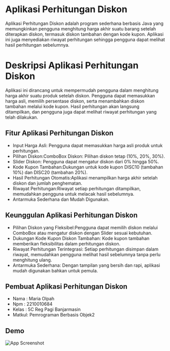 
# Aplikasi Perhitungan Diskon

Aplikasi Perhitungan Diskon adalah program sederhana berbasis Java yang memungkinkan pengguna menghitung harga akhir suatu barang setelah diterapkan diskon, termasuk diskon tambahan dengan kode kupon. Aplikasi ini juga menyediakan riwayat perhitungan sehingga pengguna dapat melihat hasil perhitungan sebelumnya.

# Deskripsi Aplikasi Perhitungan Diskon
Aplikasi ini dirancang untuk mempermudah pengguna dalam menghitung harga akhir suatu produk setelah diskon. Pengguna dapat memasukkan harga asli, memilih persentase diskon, serta menambahkan diskon tambahan melalui kode kupon. Hasil perhitungan akan langsung ditampilkan, dan pengguna juga dapat melihat riwayat perhitungan yang telah dilakukan.

## Fitur Aplikasi Perhitungan Diskon
- Input Harga Asli: Pengguna dapat memasukkan harga asli produk untuk perhitungan.
- Pilihan Diskon:ComboBox Diskon: Pilihan diskon tetap (10%, 20%, 30%).
- Slider Diskon: Pengguna dapat mengatur diskon dari 0% hingga 50%.
- Kode Kupon Tambahan:Dukungan untuk kode kupon DISC10 (tambahan 10%) dan DISC20 (tambahan 20%).
- Hasil Perhitungan Otomatis:Aplikasi menampilkan harga akhir setelah diskon dan jumlah penghematan.
- Riwayat Perhitungan:Riwayat setiap perhitungan ditampilkan, memudahkan pengguna untuk melacak hasil sebelumnya.
- Antarmuka Sederhana dan Mudah Digunakan.

## Keunggulan Aplikasi Perhitungan Diskon
- Pilihan Diskon yang Fleksibel:Pengguna dapat memilih diskon melalui ComboBox atau mengatur diskon dengan Slider sesuai kebutuhan.
- Dukungan Kode Kupon Diskon Tambahan: Kode kupon tambahan memberikan fleksibilitas dalam perhitungan diskon.
- Riwayat Perhitungan Terintegrasi: Setiap perhitungan disimpan dalam riwayat, memudahkan pengguna melihat hasil sebelumnya tanpa perlu menghitung ulang.
- Antarmuka Sederhana: Dengan tampilan yang bersih dan rapi, aplikasi mudah digunakan bahkan untuk pemula.

## Pembuat Aplikasi Perhitungan Diskon

- Nama  : Maria Olpah
- Npm   : 2210010684
- Kelas : 5C Reg Pagi Banjarmasin
- Matkul: Pemrograman Berbasis Objek2

## Demo

![App Screenshot](https://github.com/mariariaolpah/AplikasiPerhitunganDiskon/blob/main/img.gif)


